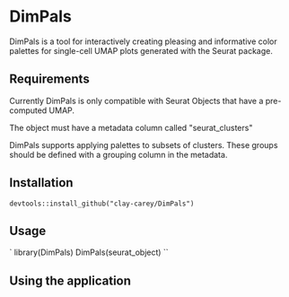 # DimPals

DimPals is a tool for interactively creating pleasing and informative color palettes for single-cell UMAP plots generated with the Seurat package.

## Requirements

Currently DimPals is only compatible with Seurat Objects that have a pre-computed UMAP.

The object must have a metadata column called "seurat_clusters"

DimPals supports applying palettes to subsets of clusters. These groups should be defined with a grouping column in the metadata. 


## Installation
`
devtools::install_github("clay-carey/DimPals")
`

## Usage 
`
library(DimPals)
DimPals(seurat_object)
``

## Using the application



